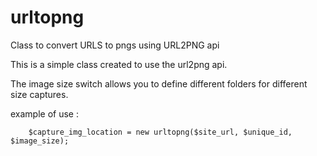urltopng
========

Class to convert URLS to pngs using URL2PNG api

This is a simple class created to use the url2png api.

The image size switch allows you to define different folders for different size captures. 

example of use :

  		$capture_img_location = new urltopng($site_url, $unique_id, $image_size);


